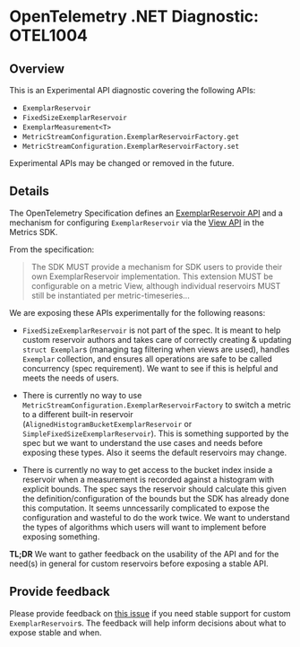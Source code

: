# OpenTelemetry .NET Diagnostic: OTEL1004

## Overview

This is an Experimental API diagnostic covering the following APIs:

* `ExemplarReservoir`
* `FixedSizeExemplarReservoir`
* `ExemplarMeasurement<T>`
* `MetricStreamConfiguration.ExemplarReservoirFactory.get`
* `MetricStreamConfiguration.ExemplarReservoirFactory.set`

Experimental APIs may be changed or removed in the future.

## Details

The OpenTelemetry Specification defines an [ExemplarReservoir
API](https://github.com/open-telemetry/opentelemetry-specification/blob/main/specification/metrics/sdk.md#exemplarreservoir)
and a mechanism for configuring `ExemplarReservoir` via the [View
API](https://github.com/open-telemetry/opentelemetry-specification/blob/main/specification/metrics/sdk.md#stream-configuration)
in the Metrics SDK.

From the specification:

> The SDK MUST provide a mechanism for SDK users to provide their own
> ExemplarReservoir implementation. This extension MUST be configurable on a
> metric View, although individual reservoirs MUST still be instantiated per
> metric-timeseries...

We are exposing these APIs experimentally for the following reasons:

* `FixedSizeExemplarReservoir` is not part of the spec. It is meant to help
  custom reservoir authors and takes care of correctly creating & updating
  `struct Exemplar`s (managing tag filtering when views are used), handles
  `Exemplar` collection, and ensures all operations are safe to be called
  concurrency (spec requirement). We want to see if this is helpful and meets
  the needs of users.

* There is currently no way to use
  `MetricStreamConfiguration.ExemplarReservoirFactory` to switch a metric to a
  different built-in reservoir (`AlignedHistogramBucketExemplarReservoir` or
  `SimpleFixedSizeExemplarReservoir`). This is something supported by the spec
  but we want to understand the use cases and needs before exposing these types.
  Also it seems the default reservoirs may change.

* There is currently no way to get access to the bucket index inside a reservoir
  when a measurement is recorded against a histogram with explicit bounds. The
  spec says the reservoir should calculate this given the
  definition/configuration of the bounds but the SDK has already done this
  computation. It seems unncessarily complicated to expose the configuration and
  wasteful to do the work twice. We want to understand the types of algorithms
  which users will want to implement before exposing something.

**TL;DR** We want to gather feedback on the usability of the API and for the
need(s) in general for custom reservoirs before exposing a stable API.

## Provide feedback

Please provide feedback on [this
issue](https://github.com/open-telemetry/opentelemetry-dotnet/issues/5629) if
you need stable support for custom `ExemplarReservoir`s. The feedback will help
inform decisions about what to expose stable and when.
